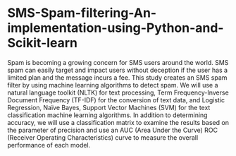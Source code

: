 # SMS-Spam-filtering-An-implementation-using-Python-and-Scikit-learn
Spam is becoming a growing concern for SMS users around the world. SMS spam can easily target and impact users without deception if the user has a limited plan and the message incurs a fee. This study creates an SMS spam filter by using machine learning algorithms to detect spam. We will use a natural language toolkit (NLTK) for text processing, Term Frequency-Inverse Document Frequency (TF-IDF) for the conversion of text data, and Logistic Regression, Naïve Bayes, Support Vector Machines (SVM) for the text classification machine learning algorithms. In addition to determining accuracy, we will use a classification matrix to examine the results based on the parameter of precision and use an AUC (Area Under the Curve) ROC (Receiver Operating Characteristics) curve to measure the overall performance of each model.
